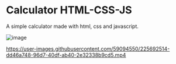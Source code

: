 # Calculator HTML-CSS-JS
 A simple calculator made with html, css and javascript. 

![image](https://user-images.githubusercontent.com/59094550/225692085-2fc2df5b-bd99-435c-85f0-b043a983f97e.png)


https://user-images.githubusercontent.com/59094550/225692514-dd46a748-96d7-40df-ab40-2e32338b9cd5.mp4



